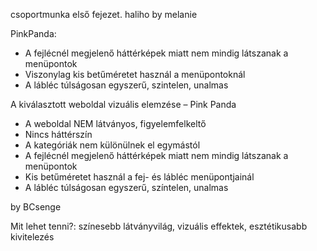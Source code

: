 csoportmunka első fejezet. 
haliho by melanie

PinkPanda:
- A fejlécnél megjelenő háttérképek miatt nem mindig látszanak a menüpontok
- Viszonylag kis betűméretet használ a menüpontoknál
- A lábléc túlságosan egyszerű, szintelen, unalmas

A kiválasztott weboldal vizuális elemzése – Pink Panda

- A weboldal NEM látványos, figyelemfelkeltő
- Nincs háttérszín
- A kategóriák nem különülnek el egymástól
- A fejlécnél megjelenő háttérképek miatt nem mindig látszanak a menüpontok
- Kis betűméretet használ a fej- és lábléc menüpontjainál
- A lábléc túlságosan egyszerű, színtelen, unalmas

by BCsenge

Mit lehet tenni?: színesebb látványvilág, vizuális effektek, esztétikusabb kivitelezés
